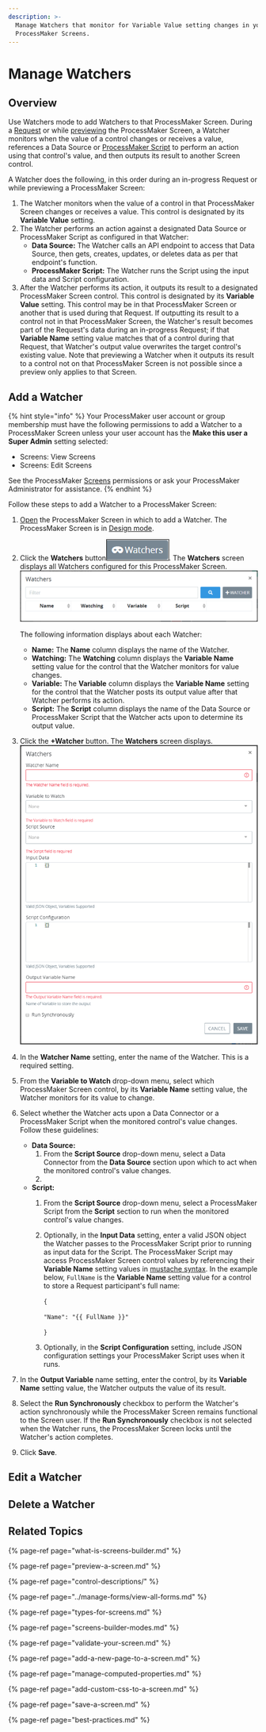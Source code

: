 ```yaml
---
description: >-
  Manage Watchers that monitor for Variable Value setting changes in your
  ProcessMaker Screens.
---
```


# Manage Watchers

## Overview

Use Watchers mode to add Watchers to that ProcessMaker Screen. During a [Request](../../../using-processmaker/requests/what-is-a-request.md) or while [previewing](screens-builder-modes.md#preview-mode) the ProcessMaker Screen, a Watcher monitors when the value of a control changes or receives a value, references a Data Source or [ProcessMaker Script](../../scripts/what-is-a-script.md) to perform an action using that control's value, and then outputs its result to another Screen control.

A Watcher does the following, in this order during an in-progress Request or while previewing a ProcessMaker Screen:

1. The Watcher monitors when the value of a control in that ProcessMaker Screen changes or receives a value. This control is designated by its **Variable Value** setting.
2. The Watcher performs an action against a designated Data Source or ProcessMaker Script as configured in that Watcher:
   * **Data Source:** The Watcher calls an API endpoint to access that Data Source, then gets, creates, updates, or deletes data as per that endpoint's function.
   * **ProcessMaker Script:** The Watcher runs the Script using the input data and Script configuration.
3. After the Watcher performs its action, it outputs its result to a designated ProcessMaker Screen control. This control is designated by its **Variable Value** setting. This control may be in that ProcessMaker Screen or another that is used during that Request. If outputting its result to a control not in that ProcessMaker Screen, the Watcher's result becomes part of the Request's data during an in-progress Request; if that **Variable Name** setting value matches that of a control during that Request, that Watcher's output value overwrites the target control's existing value. Note that previewing a Watcher when it outputs its result to a control not on that ProcessMaker Screen is not possible since a preview only applies to that Screen.

## Add a Watcher

{% hint style="info" %}
Your ProcessMaker user account or group membership must have the following permissions to add a Watcher to a ProcessMaker Screen unless your user account has the **Make this user a Super Admin** setting selected:

* Screens: View Screens
* Screens: Edit Screens

See the ProcessMaker [Screens](../../../processmaker-administration/permission-descriptions-for-users-and-groups.md#screens) permissions or ask your ProcessMaker Administrator for assistance.
{% endhint %}

Follow these steps to add a Watcher to a ProcessMaker Screen:

1. [Open](../manage-forms/view-all-forms.md) the ProcessMaker Screen in which to add a Watcher. The ProcessMaker Screen is in [Design mode](screens-builder-modes.md#editor-mode).
2. Click the **Watchers** button![](../../../.gitbook/assets/watchers-button-screens-builder-processes.png). The **Watchers** screen displays all Watchers configured for this ProcessMaker Screen.  
   ![](../../../.gitbook/assets/watchers-screen-no-watchers-screens-builder-processes.png) 

   The following information displays about each Watcher:

   * **Name:** The **Name** column displays the name of the Watcher.
   * **Watching:** The **Watching** column displays the **Variable Name** setting value for the control that the Watcher monitors for value changes.
   * **Variable:** The **Variable** column displays the **Variable Name** setting for the control that the Watcher posts its output value after that Watcher performs its action.
   * **Script:** The **Script** column displays the name of the Data Source or ProcessMaker Script that the Watcher acts upon to determine its output value.

3. Click the **+Watcher** button. The **Watchers** screen displays. ![](../../../.gitbook/assets/watchers-configuration-screens-builder-processes.png) 
4. In the **Watcher Name** setting, enter the name of the Watcher. This is a required setting.
5. From the **Variable to Watch** drop-down menu, select which ProcessMaker Screen control, by its **Variable Name** setting value, the Watcher monitors for its value to change.
6. Select whether the Watcher acts upon a Data Connector or a ProcessMaker Script when the monitored control's value changes. Follow these guidelines:
   * **Data Source:**
     1. From the **Script Source** drop-down menu, select a Data Connector from the **Data Source** section upon which to act when the monitored control's value changes.
     2. 
   * **Script:**
     1. From the **Script Source** drop-down menu, select a ProcessMaker Script from the **Script** section to run when the monitored control's value changes.
     2. Optionally, in the **Input Data** setting, enter a valid JSON object the Watcher passes to the ProcessMaker Script prior to running as input data for the Script. The ProcessMaker Script may access ProcessMaker Screen control values by referencing their **Variable Name** setting values in [mustache syntax](https://mustache.github.io/mustache.5.html). In the example below, `FullName` is the **Variable Name** setting value for a control to store a Request participant's full name:

        `{`

          `"Name": "{{ FullName }}"`

        `}`

     3. Optionally, in the **Script Configuration** setting, include JSON configuration settings your ProcessMaker Script uses when it runs.
7. In the **Output Variable** name setting, enter the control, by its **Variable Name** setting value, the Watcher outputs the value of its result.
8. Select the **Run Synchronously** checkbox to perform the Watcher's action synchronously while the ProcessMaker Screen remains functional to the Screen user. If the **Run Synchronously** checkbox is not selected when the Watcher runs, the ProcessMaker Screen locks until the Watcher's action completes.
9. Click **Save**.

## Edit a Watcher



## Delete a Watcher



## Related Topics

{% page-ref page="what-is-screens-builder.md" %}

{% page-ref page="preview-a-screen.md" %}

{% page-ref page="control-descriptions/" %}

{% page-ref page="../manage-forms/view-all-forms.md" %}

{% page-ref page="types-for-screens.md" %}

{% page-ref page="screens-builder-modes.md" %}

{% page-ref page="validate-your-screen.md" %}

{% page-ref page="add-a-new-page-to-a-screen.md" %}

{% page-ref page="manage-computed-properties.md" %}

{% page-ref page="add-custom-css-to-a-screen.md" %}

{% page-ref page="save-a-screen.md" %}

{% page-ref page="best-practices.md" %}

